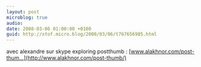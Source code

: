 ```yaml
---
layout: post
microblog: true
audio: 
date: 2008-03-06 01:00:00 +0100
guid: http://xtof.micro.blog/2008/03/06/t767656985.html
---
```

avec alexandre sur skype exploring postthumb : [www.alakhnor.com/post-thum...](http://www.alakhnor.com/post-thumb/)
